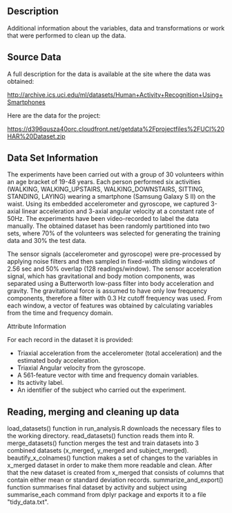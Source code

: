 ## Description

Additional information about the variables, data and transformations or work that were performed to clean up the data. 

## Source Data

A full description for the data is available at the site where the data was obtained:

http://archive.ics.uci.edu/ml/datasets/Human+Activity+Recognition+Using+Smartphones

Here are the data for the project:

https://d396qusza40orc.cloudfront.net/getdata%2Fprojectfiles%2FUCI%20HAR%20Dataset.zip

## Data Set Information

The experiments have been carried out with a group of 30 volunteers within an age bracket of 19-48 years. Each person performed six activities (WALKING, WALKING_UPSTAIRS, WALKING_DOWNSTAIRS, SITTING, STANDING, LAYING) wearing a smartphone (Samsung Galaxy S II) on the waist. Using its embedded accelerometer and gyroscope, we captured 3-axial linear acceleration and 3-axial angular velocity at a constant rate of 50Hz. The experiments have been video-recorded to label the data manually. The obtained dataset has been randomly partitioned into two sets, where 70% of the volunteers was selected for generating the training data and 30% the test data.

The sensor signals (accelerometer and gyroscope) were pre-processed by applying noise filters and then sampled in fixed-width sliding windows of 2.56 sec and 50% overlap (128 readings/window). The sensor acceleration signal, which has gravitational and body motion components, was separated using a Butterworth low-pass filter into body acceleration and gravity. The gravitational force is assumed to have only low frequency components, therefore a filter with 0.3 Hz cutoff frequency was used. From each window, a vector of features was obtained by calculating variables from the time and frequency domain.

Attribute Information

For each record in the dataset it is provided:

* Triaxial acceleration from the accelerometer (total acceleration) and the estimated body acceleration.
* Triaxial Angular velocity from the gyroscope.
* A 561-feature vector with time and frequency domain variables.
* Its activity label.
* An identifier of the subject who carried out the experiment.

## Reading, merging and cleaning up data

load_datasets() function in run_analysis.R downloads the necessary files to the working directory. 
read_datasets() function reads them into R. 
merge_datasets() function merges the test and train datasets into 3 combined datasets (x_merged, y_merged and subject_merged). 
beautify_x_colnames() function makes a set of changes to the variables in x_merged dataset in order to make them more readable and clean. 
After that the new dataset is created from x_merged that consists of columns that contain either mean or standard deviation records. 
summarize_and_export() function summarises final dataset by activity and subject using summarise_each command from dplyr package and exports it to a file "tidy_data.txt". 

